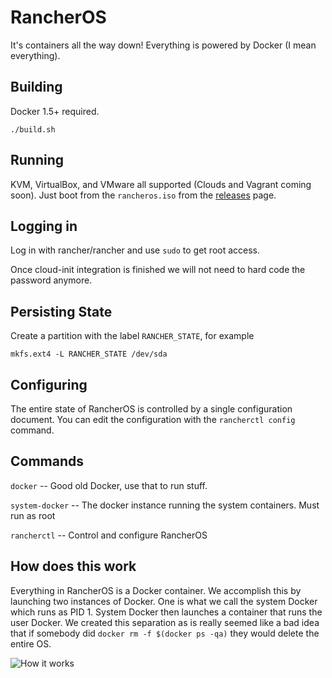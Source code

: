 # RancherOS

It's containers all the way down!  Everything is powered by Docker (I mean everything).

## Building

Docker 1.5+ required.

    ./build.sh

## Running

KVM, VirtualBox, and VMware all supported (Clouds and Vagrant coming soon).  Just
boot from the `rancheros.iso` from the [releases](https://github.com/rancherlabs/os/releases) page.

## Logging in

Log in with rancher/rancher and use `sudo` to get root access.

Once cloud-init integration is finished we will not need to hard code the
password anymore.

## Persisting State

Create a partition with the label `RANCHER_STATE`, for example

    mkfs.ext4 -L RANCHER_STATE /dev/sda

## Configuring

The entire state of RancherOS is controlled by a single configuration document.
You can edit the configuration with the `rancherctl config` command.

## Commands

`docker` -- Good old Docker, use that to run stuff.

`system-docker` -- The docker instance running the system containers.  Must run as root

`rancherctl` -- Control and configure RancherOS

## How does this work

Everything in RancherOS is a Docker container.  We accomplish this by launching two instances of
Docker.  One is what we call the system Docker which runs as PID 1.  System Docker then launches
a container that runs the user Docker.  We created this separation as is really seemed like a
bad idea that if somebody did `docker rm -f $(docker ps -qa)` they would delete the entire OS.

![How it works](https://raw.githubusercontent.com/rancherlabs/os/master/docs/rancheros.png "How it works")

